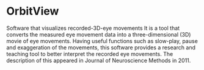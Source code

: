 # OrbitView
Software that visualizes recorded-3D-eye movements 
It is a tool that converts the measured eye movement data into a three-dimensional (3D) movie of eye movements. Having useful functions such as slow-play, pause and exaggeration of the movements, this software provides a research and teaching tool to better interpret the recorded eye movements. The description of this appeared in Journal of Neuroscience Methods in 2011.

